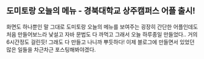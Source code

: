 ## 도미토랑 오늘의 메뉴 - 경북대학교 상주캠퍼스 어플 출시!

화면도 하나뿐인 말 그대로 도미토랑 오늘의 메뉴를 보여주는 굉장히 간단한 어플인데도
처음 만들어보느라 낯설고 자바 문법도 다 까먹고 그래서 오늘 하루종일 만들었다.. 거의 6시간정도 걸린듯!
그래도 다 만들고 나니까 뿌듯하다!
이제 블로그에 만들면서 있었던 많은 일들을 차근차근 포스팅해봐야겠다.
